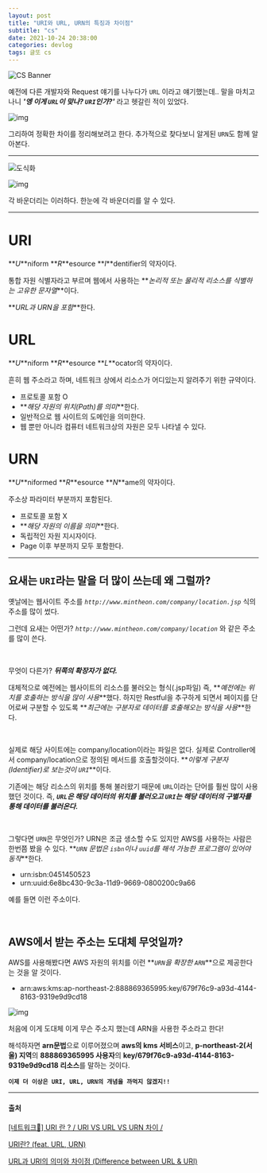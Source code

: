```yaml
---
layout: post
title: "URI와 URL, URN의 특징과 차이점"
subtitle: "cs"
date: 2021-10-24 20:38:00
categories: devlog
tags: 글또 cs
---
```

![CS Banner](https://tva1.sinaimg.cn/large/008i3skNgy1gvqn9h39vcj615o0g1gol02.jpg)

예전에 다른 개발자와 Request 얘기를 나누다가 `URL` 이라고 얘기했는데.. 말을 마치고 나니 **_'엥 이게 `URL`이 맞나? `URI`인가?'_** 라고 헷갈린 적이 있었다.

![img](https://tva1.sinaimg.cn/large/008i3skNgy1gvqonmmqzoj60dw0l0dhe02.jpg)

그리하여 정확한 차이를 정리해보려고 한다. 추가적으로 찾다보니 알게된 `URN`도 함께 알아본다.

---

![도식화](https://tva1.sinaimg.cn/large/008i3skNgy1gvqm8uosnwj60u00u03zq02.jpg)

![img](https://tva1.sinaimg.cn/large/008i3skNgy1gvqm98vtq7j60bj06m0sv02.jpg)

각 바운더리는 이러하다. 한눈에 각 바운더리를 알 수 있다.

---

# URI

**_U_**niform **_R_**esource **_I_**dentifier의 약자이다.

통합 자원 식별자라고 부르며 웹에서 사용하는 **_논리적 또는 물리적 리소스를 식별하는 고유한 문자열_**이다.

**_URL과 URN을 포함_**한다.

# URL

**_U_**niform **_R_**esource **_L_**ocator의 약자이다.

흔히 웹 주소라고 하며, 네트워크 상에서 리소스가 어디있는지 알려주기 위한 규약이다.

- 프로토콜 포함 O
- **_해당 자원의 위치(Path)를 의미_**한다.
- 일반적으로 웹 사이트의 도메인을 의미한다.
- 웹 뿐만 아니라 컴퓨터 네트워크상의 자원은 모두 나타낼 수 있다.

# URN

**_U_**niformed **_R_**esource **_N_**ame의 약자이다.

주소상 파라미터 부분까지 포함된다.

- 프로토콜 포함 X
- **_해당 자원의 이름을 의미_**한다.
- 독립적인 자원 지시자이다.
- Page 이후 부분까지 모두 포함한다.

---

## **요새는 `URI`라는 말을 더 많이 쓰는데 왜 그럴까?**

옛날에는 웹사이트 주소를 _`http://www.mintheon.com/company/location.jsp`_ 식의 주소를 많이 썼다.

그런데 요새는 어떤가? _`http://www.mintheon.com/company/location`_ 와 같은 주소를 많이 쓴다. 

<br/>

무엇이 다른가? **_뒤쪽의 확장자가 없다._**

대체적으로 예전에는 웹사이트의 리소스를 불러오는 형식(.jsp파일) 즉, **_예전에는 위치를 호출하는 방식을 많이 사용_**했다. 하지만 Restful을 추구하게 되면서 페이지를 단어로써 구분할 수 있도록 **_최근에는 구분자로 데이터를 호출해오는 방식을 사용_**한다.

<br/>

실제로 해당 사이트에는 company/location이라는 파일은 없다. 실제로 Controller에서 company/location으로 정의된 메서드를 호출할것이다. **_이렇게 구분자(Identifier)로 보는것이 `URI`_**이다.

기존에는 해당 리소스의 위치를 통해 불러왔기 때문에 `URL`이라는 단어를 훨씬 많이 사용했던 것이다. 즉, **_`URL`은 해당 데이터의 위치를 불러오고 `URI`는 해당 데이터의 구별자를 통해 데이터를 불러온다._**

<br/>

그렇다면 `URN`은 무엇인가? URN은 조금 생소할 수도 있지만 AWS를 사용하는 사람은 한번쯤 봤을 수 있다. **_`URN` 문법은 `isbn`이나 `uuid`를 해석 가능한 프로그램이 있어야 동작_**한다.

- urn:isbn:0451450523
- urn:uuid:6e8bc430-9c3a-11d9-9669-0800200c9a66

예를 들면 이런 주소이다. 

<br/>

## AWS에서 받는 주소는 도대체 무엇일까?

AWS를 사용해봤다면 AWS 자원의 위치를 이런 **_`URN`을 확장한 `ARN`_**으로 제공한다는 것을 알 것이다.

- arn:aws:kms:ap-northeast-2:888869365995:key/679f76c9-a93d-4144-8163-9319e9d9cd18

![img](https://tva1.sinaimg.cn/large/008i3skNgy1gvqop486adj60gk0bnt9z02.jpg)

처음에 이게 도대체 이게 무슨 주소지 했는데 ARN을 사용한 주소라고 한다!

해석하자면 **arn문법**으로 이루어졌으며 **aws의 kms 서비스**이고, **p-northeast-2(서울) 지역**의 **888869365995 사용자**의 **key/679f76c9-a93d-4144-8163-9319e9d9cd18 리소스**를 말하는 것이다.


**`이제 더 이상은 URI, URL, URN의 개념을 까먹지 않겠지!!`**

---

#### 출처

[[네트워크📶] URI 란 ? / URI VS URL VS URN 차이 /](https://programming119.tistory.com/194)

[URI란? (feat. URL, URN)](https://www.howdy-mj.me/network/what-is-uri/)

[URL과 URI의 의미와 차이점 (Difference between URL & URI)](https://blog.lael.be/post/61)
